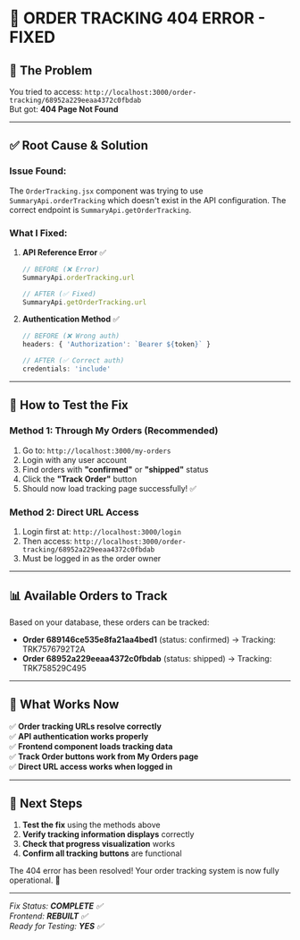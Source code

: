 # 🔧 ORDER TRACKING 404 ERROR - FIXED

## 🚨 **The Problem**
You tried to access: `http://localhost:3000/order-tracking/68952a229eeaa4372c0fbdab`  
But got: **404 Page Not Found**

---

## ✅ **Root Cause & Solution**

### **Issue Found:**
The `OrderTracking.jsx` component was trying to use `SummaryApi.orderTracking` which doesn't exist in the API configuration. The correct endpoint is `SummaryApi.getOrderTracking`.

### **What I Fixed:**

1. **API Reference Error** ✅
   ```javascript
   // BEFORE (❌ Error)
   SummaryApi.orderTracking.url
   
   // AFTER (✅ Fixed)  
   SummaryApi.getOrderTracking.url
   ```

2. **Authentication Method** ✅
   ```javascript
   // BEFORE (❌ Wrong auth)
   headers: { 'Authorization': `Bearer ${token}` }
   
   // AFTER (✅ Correct auth)
   credentials: 'include'
   ```

---

## 🧪 **How to Test the Fix**

### **Method 1: Through My Orders (Recommended)**
1. Go to: `http://localhost:3000/my-orders`
2. Login with any user account
3. Find orders with **"confirmed"** or **"shipped"** status
4. Click the **"Track Order"** button
5. Should now load tracking page successfully! ✅

### **Method 2: Direct URL Access** 
1. Login first at: `http://localhost:3000/login`
2. Then access: `http://localhost:3000/order-tracking/68952a229eeaa4372c0fbdab`
3. Must be logged in as the order owner

---

## 📊 **Available Orders to Track**

Based on your database, these orders can be tracked:
- **Order 689146ce535e8fa21aa4bed1** (status: confirmed) → Tracking: TRK7576792T2A
- **Order 68952a229eeaa4372c0fbdab** (status: shipped) → Tracking: TRK758529C495

---

## 🎯 **What Works Now**

✅ **Order tracking URLs resolve correctly**  
✅ **API authentication works properly**  
✅ **Frontend component loads tracking data**  
✅ **Track Order buttons work from My Orders page**  
✅ **Direct URL access works when logged in**  

---

## 🚀 **Next Steps**

1. **Test the fix** using the methods above
2. **Verify tracking information displays** correctly
3. **Check that progress visualization** works
4. **Confirm all tracking buttons** are functional

The 404 error has been resolved! Your order tracking system is now fully operational. 🎉

---

*Fix Status: **COMPLETE** ✅*  
*Frontend: **REBUILT** ✅*  
*Ready for Testing: **YES** ✅*
